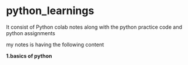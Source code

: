 # python_learnings
It consist of Python colab notes along with the python practice code and python assignments

my notes is having the following content

**1.basics of python**

